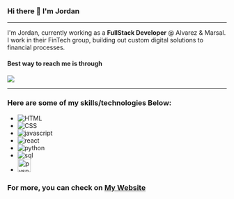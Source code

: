 ### Hi there 👋 I'm Jordan

<hr>

I'm Jordan, currently working as a **FullStack Developer** @ Alvarez & Marsal. I work in their FinTech group, building out custom digital solutions to financial processes.

<h4>Best way to reach me is through</h4><a href='https://www.linkedin.com/in/jordan-mbanefo-80918916b/' target='_blank'><img src='https://img.shields.io/badge/LinkedIn-0077B5?style=for-the-badge&logo=linkedin&logoColor=white'></a>



<hr>

### Here are some of my skills/technologies Below:
- <img alt='HTML' src='https://img.shields.io/badge/HTML5-E34F26?style=for-the-badge&logo=html5&logoColor=white'>
- <img alt='CSS' src='https://img.shields.io/badge/CSS3-1572B6?style=for-the-badge&logo=css3&logoColor=white'>
- <img alt='javascript' src='https://img.shields.io/badge/JavaScript-F7DF1E?style=for-the-badge&logo=javascript&logoColor=black'>
- <img alt='react' src='https://img.shields.io/badge/React-20232A?style=for-the-badge&logo=react&logoColor=61DAFB'>
- <img alt='python' src='https://img.shields.io/badge/Python-FFD43B?style=for-the-badge&logo=python&logoColor=blue'>
- <img alt='sql' src='https://img.shields.io/badge/MySQL-005C84?style=for-the-badge&logo=mysql&logoColor=white'>
- <img alt='pyspark' src='https://upload.wikimedia.org/wikipedia/commons/f/f3/Apache_Spark_logo.svg' style='height: 30px; width: auto'>

### For more, you can check on <a href='http://www.jordanmbanefo.com/' target='_blank'>My Website</a>

